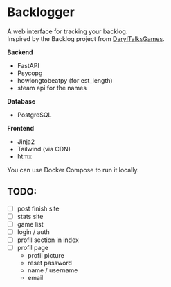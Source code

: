 # Backlogger

A web interface for tracking your backlog.  
Inspired by the Backlog project from [DarylTalksGames](https://www.youtube.com/@DarylTalksGames).

**Backend**
- FastAPI
- Psycopg
- howlongtobeatpy (for est_length)
- steam api for the names

**Database**
- PostgreSQL

**Frontend**
- Jinja2
- Tailwind (via CDN)
- htmx

You can use Docker Compose to run it locally.

## TODO:
- [ ] post finish site
- [ ] stats site
- [ ] game list
- [ ] login / auth
- [ ] profil section in index
- [ ] profil page
  - profil picture
  - reset password
  - name / username
  - email
